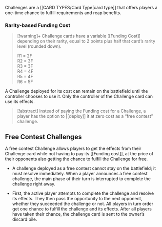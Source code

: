 Challenges are a [[CARD TYPES/Card Type|card type]] that offers players a one-time chance to fulfill requirements and reap benefits.

### Rarity-based Funding Cost

> [!warning]+ Challenge cards have a variable [[Funding Cost]] depending on their rarity, equal to 2 points plus half that card’s rarity level (rounded down).
>  
> R1 = 2F  
> R2 = 3F  
> R3 = 3F  
> R4 = 4F  
> R5 = 4F  
> R6 = 5F  

A Challenge deployed for its cost can remain on the battlefield until the controller chooses to use it. Only the controller of the Challenge card can use its effects.
 
> [!abstract] Instead of paying the Funding cost for a Challenge, a player has the option to [[deploy]] it at zero cost as a “free contest” challenge.

## Free Contest Challenges

A free contest Challenge allows players to get the effects from their Challenge card while not having to pay its [[Funding cost]], at the price of their opponents also getting the chance to fulfill the Challenge for free.

- A challenge deployed as a free contest cannot stay on the battlefield; it must resolve immediately. When a player announces a free contest challenge, the main phase of their turn is interrupted to complete the challenge right away.

- First, the active player attempts to complete the challenge and resolve its effects. They then pass the opportunity to the next opponent, whether they succeeded the challenge or not. All players in turn order get one chance to fulfill the challenge and its effects. After all players have taken their chance, the challenge card is sent to the owner’s discard pile.
